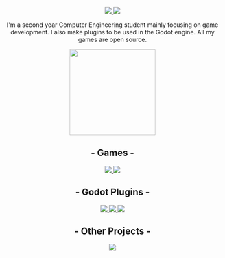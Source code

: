 <p align="center">
  <a href="https://discord.gg/ZuUWPaSrHa">
    <img src="https://img.shields.io/discord/1146846558508302366?style=for-the-badge">
  </a>
  <a href="https://github.com/sponsors/peachey2k2">
    <img src="https://img.shields.io/github/sponsors/peachey2k2?style=for-the-badge">
  </a>
</p>

<p align="center">
  I'm a second year Computer Engineering student mainly focusing on game development. I also make plugins to be used in the Godot engine. All my games are open source.
</p>

<p align="center">
  <img height=200 src="https://github-readme-streak-stats.herokuapp.com/?user=peachey2k2&theme=apprentice">
</p>

<h2 align="center">
  - Games -
</h2>
<p align="center">
  <a href="https://github.com/peachey2k2/oniki">
    <img src="https://github-readme-stats.vercel.app/api/pin/?username=peachey2k2&repo=oniki&theme=apprentice&description_lines_count=3">
  </a>
  <a href="https://github.com/peachey2k2/ascii-puzzle-game">
    <img src="https://github-readme-stats.vercel.app/api/pin/?username=peachey2k2&repo=ascii-puzzle-game&theme=apprentice&description_lines_count=3">
  </a>
</p>


<h2 align="center">
  - Godot Plugins -
</h2>
<p align="center">
  <a href="https://github.com/peachey2k2/cheys-background-addon">
    <img src="https://github-readme-stats.vercel.app/api/pin/?username=peachey2k2&repo=cheys-background-addon&theme=apprentice&description_lines_count=3">
  </a>
  <a href="https://github.com/peachey2k2/godotstg">
    <img src="https://github-readme-stats.vercel.app/api/pin/?username=peachey2k2&repo=godotstg&theme=apprentice&description_lines_count=3">
  </a>
  <a href="https://github.com/peachey2k2/inline-color-picker">
    <img src="https://github-readme-stats.vercel.app/api/pin/?username=peachey2k2&repo=inline-color-picker&theme=apprentice&description_lines_count=3">
  </a>
</p>

<h2 align="center">
  - Other Projects -
</h2>
<p align="center">
  <a href="https://github.com/peachey2k2/aoc-godot">
    <img src="https://github-readme-stats.vercel.app/api/pin/?username=peachey2k2&repo=aoc-godot&theme=apprentice&description_lines_count=3">
  </a>
</p>

<!--
<p align="center">
  <img src="https://github-profile-trophy.vercel.app/?username=peachey2k2&row=1">
</p>
-->
